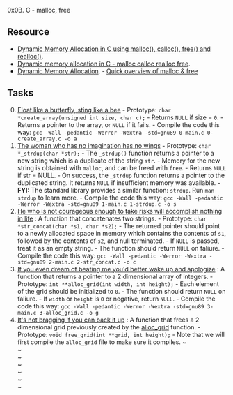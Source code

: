  0x0B. C - malloc, free 

## Resource

- [Dynamic Memory Allocation in C using malloc(), calloc(), free() and realloc()](https://www.geeksforgeeks.org/dynamic-memory-allocation-in-c-using-malloc-calloc-free-and-realloc/).
- [Dynamic memory allocation in C - malloc calloc realloc free](https://www.youtube.com/watch?v=xDVC3wKjS64).
- [Dynamic Memory Allocation](../dynamic_memory_alloc).
        - [Quick overview of malloc & free](../references/DynamicMemoryAllocation.pdf)

## Tasks
0. [Float like a butterfly, sting like a bee](./0-create_array.c)
        - Prototype: `char *create_array(unsigned int size, char c);`
        - Returns `NULL` if size = `0`.
        - Returns a pointer to the array, or `NULL` if it fails.
        - Compile the code this way: `gcc -Wall -pedantic -Werror -Wextra -std=gnu89 0-main.c 0-create_array.c -o a`
1. [The woman who has no imagination has no wings](./1-strdup.c)
        - Prototype: `char *_strdup(char *str);`
        - The `_strdup()`  function returns a pointer to a new string which is a duplicate of the string `str`.
                - Memory for the new string is obtained with `malloc`, and can be freed with `free`.
        - Returns `NULL` if str = NULL.
        - On success, the `_strdup`  function returns a pointer to the duplicated string. It returns `NULL` if insufficient memory was available.
        - **FYI:** The standard library provides a similar function: `strdup`. Run `man strdup` to learn more.
        - Compile the code this way: `gcc -Wall -pedantic -Werror -Wextra -std=gnu89 1-main.c 1-strdup.c -o s`
2. [He who is not courageous enough to take risks will accomplish nothing in life](./2-str_concat.c) : A function that concatenates two strings.
        - Prototype: `char *str_concat(char *s1, char *s2);`
        - The returned pointer should point to a newly allocated space in memory which contains the contents of `s1`, followed by the contents of `s2`, and null terminated.
        - If `NULL` is passed, treat it as an empty string.
        - The function should return `NULL` on faliure.
        - Compile the code this way: `gcc -Wall -pedantic -Werror -Wextra -std=gnu89 2-main.c 2-str_concat.c -o c`
3. [If you even dream of beating me you'd better wake up and apologize](./3-alloc_grid.c) : A function that returns a pointer to a 2 dimensional array of integers.
        - Prototype: `int **alloc_grid(int width, int height);`
        - Each element of the grid should be initialized to `0`.
        - The function should return `NULL` on faliure.
        - If `width` or `height` is `0` or negative, return `NULL`.
        - Compile the code this way: `gcc -Wall -pedantic -Werror -Wextra -std=gnu89 3-main.c 3-alloc_grid.c -o g`
4. [It's not bragging if you can back it up](./4-free_grid.c) : A function that frees a 2 dimensional grid previously created by the [alloc_grid](./3-alloc_grid.c) function.
        - Prototype: `void free_grid(int **grid, int height);`
        - Note that we will first compile the `alloc_grid` file to make sure it compiles.
~                                                                                                                                                                                                                                       
~                                                                                                                                                                                                                                       
~                                                                                                                                                                                                                                       
~                                                                                                                                                                                                                                       
~                                                                                                                                                                                                                                       
~                                                                                                                                                                                                                                       
~                                                                                                                                                             
